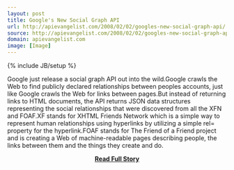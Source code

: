```yaml
---
layout: post
title: Google's New Social Graph API
url: http://apievangelist.com/2008/02/02/googles-new-social-graph-api/
source: http://apievangelist.com/2008/02/02/googles-new-social-graph-api/
domain: apievangelist.com
image: [Image]
---
```

{% include JB/setup %}<p>Google just release a social graph API out into the wild.Google crawls the Web to find publicly declared relationships between peoples accounts, just like Google crawls the Web for links between pages.But instead of returning links to HTML documents, the API returns JSON data structures representing the social relationships that were discovered from all the XFN and FOAF.XF stands for XHTML Friends Network which is a simple way to represent human relationships using hyperlinks by utilizing a simple rel= property for the hyperlink.FOAF stands for The Friend of a Friend project and is creating a Web of machine-readable pages describing people, the links between them and the things they create and do.</p>
<center><p><a href="http://apievangelist.com/2008/02/02/googles-new-social-graph-api/" style='padding:25px; font-sze:18px; font-weight: bold;'>Read Full Story</a></p></center>
